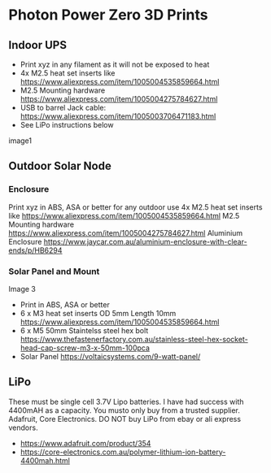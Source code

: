 # Photon Power Zero 3D Prints 

## Indoor UPS
 - Print xyz in any filament as it will not be exposed to heat
 - 4x M2.5 heat set inserts like https://www.aliexpress.com/item/1005004535859664.html
 - M2.5 Mounting hardware https://www.aliexpress.com/item/1005004275784627.html
 - USB to barrel Jack cable: https://www.aliexpress.com/item/1005003706471183.html
 - See LiPo instructions below

image1

## Outdoor Solar Node

### Enclosure
Print xyz in ABS, ASA or better for any outdoor use
4x M2.5 heat set inserts like https://www.aliexpress.com/item/1005004535859664.html
M2.5 Mounting hardware https://www.aliexpress.com/item/1005004275784627.html
Aluminium Enclosure https://www.jaycar.com.au/aluminium-enclosure-with-clear-ends/p/HB6294

### Solar Panel and Mount
Image 3

 - Print in ABS, ASA or better
 - 6 x M3 heat set inserts OD 5mm Length 10mm https://www.aliexpress.com/item/1005004535859664.html
 - 6 x M5 50mm Staintelss steel hex bolt https://www.thefastenerfactory.com.au/stainless-steel-hex-socket-head-cap-screw-m3-x-50mm-100pca
 - Solar Panel https://voltaicsystems.com/9-watt-panel/ 

## LiPo

These must be single cell 3.7V Lipo batteries. I have had success with 4400mAH as a capacity. You musto only buy from a trusted supplier. Adafruit, Core Electronics. DO NOT buy LiPo from ebay or ali express vendors.
 - https://www.adafruit.com/product/354
 - https://core-electronics.com.au/polymer-lithium-ion-battery-4400mah.html
